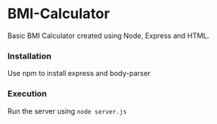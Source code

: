 # BMI-Calculator
Basic BMI Calculator created using Node, Express and HTML.

### Installation
Use npm to install express and body-parser

### Execution
Run the server using <code>node server.js</code>
